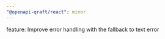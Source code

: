 ```yaml
---
"@openapi-qraft/react": minor
---
```


feature: Improve error handling with the fallback to text error
